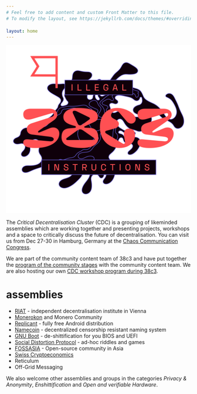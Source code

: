 ```yaml
---
# Feel free to add content and custom Front Matter to this file.
# To modify the layout, see https://jekyllrb.com/docs/themes/#overriding-theme-defaults

layout: home
---
```


![Critical Decentralisation at 37C3](/assets/38c3-logo-full-cdc.svg)

The _Critical Decentralisation Cluster_ (CDC) is a grouping of likeminded assemblies which are working together and presenting projects, workshops and a space to critically discuss the future of decentralisation. You can visit us from Dec 27-30 in Hamburg, Germany at the [Chaos Communication Congress](https://en.wikipedia.org/wiki/Chaos_Communication_Congress#cite_note-47).

We are part of the community content team of 38c3 and have put together the [program of the community stages](https://content.events.ccc.de/cfp/38c3-community-stages/index.en.html) with the community content team. We are also hosting our own [CDC workshop program during 38c3](https://pretalx.riat.at/38c3/cfp). 

# assemblies

* [RIAT](https://riat.ac.at) - independent decentralisation institute in Vienna
* [Monerokon](https://monerokon.com) and Monero Community
* [Replicant](https://replicant.us/) - fully free Android distribution
* [Namecoin](https://www.namecoin.org/) - decentralized censorship resistant naming system
* [GNU Boot](https://www.gnu.org/software/gnuboot/web/) - de-shittification for you BIOS and UEFI
* [Social Distortion Protocol](https://www.dist0rtion.com/) - ad-hoc riddles and games
* [FOSSASIA](https://fossasia.org) - Open-source community in Asia
* [Swiss Cryptoeconomics](https://events.ccc.de/congress/2023/hub/en/assembly/swiss_cryptoeconomics/)
* Reticulum
* Off-Grid Messaging

We also welcome other assemblies and groups in the categories _Privacy & Anonymity_, _Enshittification_ and _Open and verifiable Hardware_.

<!-- You can find a list of other likeminded groups and projects in our [assembly index]() -->


